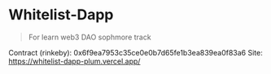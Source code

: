 # Whitelist-Dapp
>For learn web3 DAO sophmore track

Contract (rinkeby): 0x6f9ea7953c35ce0e0b7d65fe1b3ea839ea0f83a6
Site: https://whitelist-dapp-plum.vercel.app/
